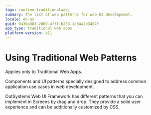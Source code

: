 ```yaml
---
tags: runtime-traditionalweb; 
summary: The list of web patterns for web UI development.
locale: en-us
guid: 9439a883-2009-4f3f-b253-1c84a2e3407f
app_type: traditional web apps
platform-version: o11
---
```


# Using Traditional Web Patterns

<div class="info" markdown="1">

Applies only to Traditional Web Apps.

</div>

Components and UI patterns specially designed to address common application use cases in web development.

OutSystems Web UI Framework has different patterns that you can implement in Screens by drag and drop. They provide a solid user experience and can be additionally customized by CSS. 
